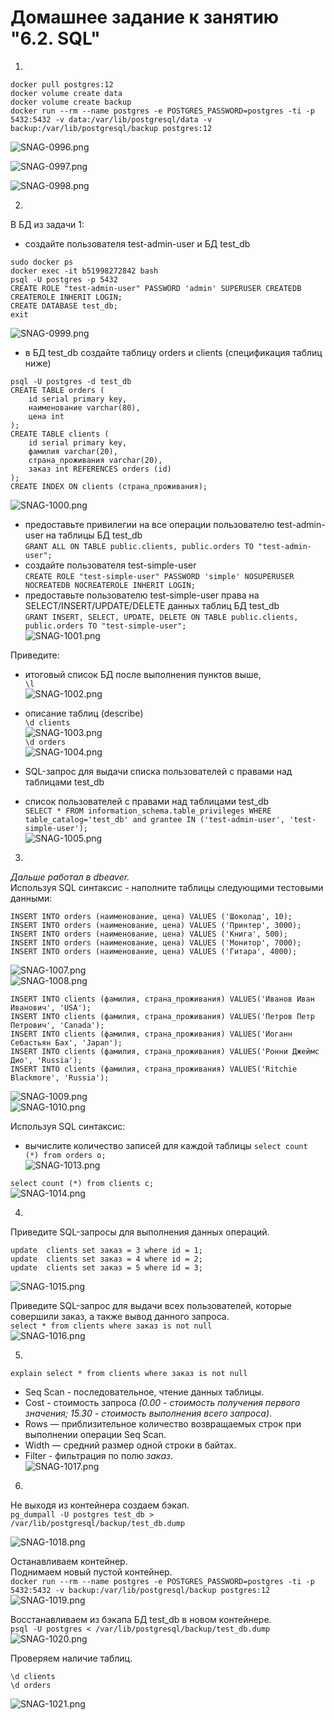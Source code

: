 # Домашнее задание к занятию "6.2. SQL"

1.  
```
docker pull postgres:12
docker volume create data
docker volume create backup
docker run --rm --name postgres -e POSTGRES_PASSWORD=postgres -ti -p 5432:5432 -v data:/var/lib/postgresql/data -v backup:/var/lib/postgresql/backup postgres:12
```  
![SNAG-0996.png](SNAG-0996.png)  
  
![SNAG-0997.png](SNAG-0997.png)  
  
![SNAG-0998.png](SNAG-0998.png)  
  
2.  
  
В БД из задачи 1:  
- создайте пользователя test-admin-user и БД test_db  
```
sudo docker ps
docker exec -it b51998272842 bash
psql -U postgres -p 5432
CREATE ROLE "test-admin-user" PASSWORD 'admin' SUPERUSER CREATEDB CREATEROLE INHERIT LOGIN;
CREATE DATABASE test_db;
exit
```  
![SNAG-0999.png](SNAG-0999.png)  
  
- в БД test_db создайте таблицу orders и clients (спeцификация таблиц ниже)  
```
psql -U postgres -d test_db
CREATE TABLE orders (
    id serial primary key,
    наименование varchar(80),
    цена int
);
CREATE TABLE clients (
    id serial primary key,
    фамилия varchar(20),
    страна_проживания varchar(20),
    заказ int REFERENCES orders (id)
);
CREATE INDEX ON clients (страна_проживания);
```  
  
![SNAG-1000.png](SNAG-1000.png)  
  
- предоставьте привилегии на все операции пользователю test-admin-user на таблицы БД test_db  
`GRANT ALL ON TABLE public.clients, public.orders TO "test-admin-user";`  
- создайте пользователя test-simple-user  
`CREATE ROLE "test-simple-user" PASSWORD 'simple' NOSUPERUSER NOCREATEDB NOCREATEROLE INHERIT LOGIN;`  
- предоставьте пользователю test-simple-user права на SELECT/INSERT/UPDATE/DELETE данных таблиц БД test_db  
`GRANT INSERT, SELECT, UPDATE, DELETE ON TABLE public.clients, public.orders TO "test-simple-user";`  
![SNAG-1001.png](SNAG-1001.png)  
  
Приведите:
- итоговый список БД после выполнения пунктов выше,  
`\l`  
![SNAG-1002.png](SNAG-1002.png)  
  
- описание таблиц (describe)  
`\d clients`  
![SNAG-1003.png](SNAG-1003.png)  
`\d orders`  
![SNAG-1004.png](SNAG-1004.png)  
  
- SQL-запрос для выдачи списка пользователей с правами над таблицами test_db  
- список пользователей с правами над таблицами test_db  
`SELECT * FROM information_schema.table_privileges WHERE table_catalog='test_db' and grantee IN ('test-admin-user', 'test-simple-user');`  
![SNAG-1005.png](SNAG-1005.png)  

3.  
*Дальше работал в dbeaver.*  
Используя SQL синтаксис - наполните таблицы следующими тестовыми данными:  
  
```
INSERT INTO orders (наименование, цена) VALUES ('Шоколад', 10);
INSERT INTO orders (наименование, цена) VALUES ('Принтер', 3000);
INSERT INTO orders (наименование, цена) VALUES ('Книга', 500);
INSERT INTO orders (наименование, цена) VALUES ('Монитор', 7000);
INSERT INTO orders (наименование, цена) VALUES ('Гитара', 4000);
```  
![SNAG-1007.png](SNAG-1007.png)  
![SNAG-1008.png](SNAG-1008.png)  
   
```
INSERT INTO clients (фамилия, страна_проживания) VALUES('Иванов Иван Иванович', 'USA');
INSERT INTO clients (фамилия, страна_проживания) VALUES('Петров Петр Петрович', 'Canada');
INSERT INTO clients (фамилия, страна_проживания) VALUES('Иоганн Себастьян Бах', 'Japan');
INSERT INTO clients (фамилия, страна_проживания) VALUES('Ронни Джеймс Дио', 'Russia');
INSERT INTO clients (фамилия, страна_проживания) VALUES('Ritchie Blackmore', 'Russia');
```  
![SNAG-1009.png](SNAG-1009.png)  
![SNAG-1010.png](SNAG-1010.png)  
  
Используя SQL синтаксис:
- вычислите количество записей для каждой таблицы 
`select count (*) from orders o;`  
![SNAG-1013.png](SNAG-1013.png)  
  
`select count (*) from clients c;`  
![SNAG-1014.png](SNAG-1014.png)  
  
4.  
  
Приведите SQL-запросы для выполнения данных операций.  
```
update  clients set заказ = 3 where id = 1;
update  clients set заказ = 4 where id = 2;
update  clients set заказ = 5 where id = 3;
```  
![SNAG-1015.png](SNAG-1015.png)  
  
Приведите SQL-запрос для выдачи всех пользователей, которые совершили заказ, а также вывод данного запроса.  
`select * from clients where заказ is not null`  
![SNAG-1016.png](SNAG-1016.png)  
  
5.  
  
`explain select * from clients where заказ is not null`
- Seq Scan - последовательное, чтение данных таблицы.  
- Cost - стоимость запроса *(0.00 - стоимость получения первого значения; 15.30 - стоимость выполнения всего запроса)*.  
- Rows — приблизительное количество возвращаемых строк при выполнении операции Seq Scan.  
- Width — средний размер одной строки в байтах.  
- Filter - фильтрация по полю *заказ*.  
![SNAG-1017.png](SNAG-1017.png)  
  
6.  
  
Не выходя из контейнера создаем бэкап.  
`pg_dumpall -U postgres test_db > /var/lib/postgresql/backup/test_db.dump`  
  
![SNAG-1018.png](SNAG-1018.png)  
  
Останавливаем контейнер.  
Поднимаем новый пустой контейнер.  
`docker run --rm --name postgres -e POSTGRES_PASSWORD=postgres -ti -p 5432:5432 -v backup:/var/lib/postgresql/backup postgres:12`  
![SNAG-1019.png](SNAG-1019.png)  
  
Восстанавливаем из бэкапа БД test_db в новом контейнере.  
`psql -U postgres < /var/lib/postgresql/backup/test_db.dump`  
![SNAG-1020.png](SNAG-1020.png)  
  
Проверяем наличие таблиц.  
```
\d clients
\d orders
```  
![SNAG-1021.png](SNAG-1021.png)  